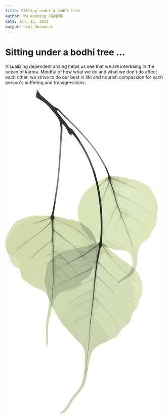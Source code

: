 ```yaml
---
title: Sitting under a bodhi tree
author: Wu Weiming (吳維明)
date: Jan. 15, 2021
output: html_document
---
```


# Sitting under a bodhi tree \...

Visualizing dependent arising helps us see that we are interbeing in
the ocean of karma. Mindful of how what we do and what we don't do
affect each other, we strive to do our best in life and nourish
compassion for each person's suffering and transgressions.

![bodhi leaf](bodhi-leaf.png)
